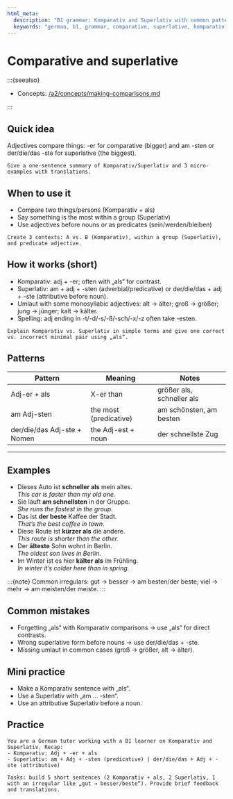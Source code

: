 ```yaml
---
html_meta:
  description: "B1 grammar: Komparativ and Superlativ with common patterns and exceptions."
  keywords: "german, b1, grammar, comparative, superlative, komparativ, superlativ"
---
```


# Comparative and superlative

:::{seealso}

- Concepts: [/a2/concepts/making-comparisons.md](/a2/concepts/making-comparisons.md)

:::

## Quick idea

Adjectives compare things: -er for comparative (bigger) and am -sten or der/die/das -ste for superlative (the biggest).

```{practice}
Give a one-sentence summary of Komparativ/Superlativ and 3 micro-examples with translations.
```

## When to use it

- Compare two things/persons (Komparativ + als)
- Say something is the most within a group (Superlativ)
- Use adjectives before nouns or as predicates (sein/werden/bleiben)

```{practice}
Create 3 contexts: A vs. B (Komparativ), within a group (Superlativ), and predicate adjective.
```

## How it works (short)

- Komparativ: adj + -er; often with „als“ for contrast.
- Superlativ: am + adj + -sten (adverbial/predicative) or der/die/das + adj + -ste (attributive before noun).
- Umlaut with some monosyllabic adjectives: alt → älter; groß → größer; jung → jünger; kalt → kälter.
- Spelling: adj ending in -t/-d/-s/-ß/-sch/-x/-z often take -esten.

```{practice}
Explain Komparativ vs. Superlativ in simple terms and give one correct vs. incorrect minimal pair using „als“.
```

## Patterns

| Pattern | Meaning | Notes |
|---|---|---|
| Adj-er + als | X-er than | größer als, schneller als |
| am Adj-sten | the most (predicative) | am schönsten, am besten |
| der/die/das Adj-ste + Nomen | the Adj-est + noun | der schnellste Zug |

---

## Examples

- Dieses Auto ist **schneller als** mein altes.  
  _This car is faster than my old one._
- Sie läuft **am schnellsten** in der Gruppe.  
  _She runs the fastest in the group._
- Das ist **der beste** Kaffee der Stadt.  
  _That’s the best coffee in town._
- Diese Route ist **kürzer als** die andere.  
  _This route is shorter than the other._
- Der **älteste** Sohn wohnt in Berlin.  
  _The oldest son lives in Berlin._
- Im Winter ist es hier **kälter als** im Frühling.  
  _In winter it’s colder here than in spring._

:::{note}
Common irregulars: gut → besser → am besten/der beste; viel → mehr → am meisten/der meiste.
:::

## Common mistakes

- Forgetting „als“ with Komparativ comparisons → use „als“ for direct contrasts.
- Wrong superlative form before nouns → use der/die/das + -ste.
- Missing umlaut in common cases (groß → größer, alt → älter).

## Mini practice

- Make a Komparativ sentence with „als“.
- Use a Superlativ with „am … -sten“.
- Use an attributive Superlativ before a noun.

## Practice

```{practice}
You are a German tutor working with a B1 learner on Komparativ and Superlativ. Recap:
- Komparativ: Adj + -er + als
- Superlativ: am + Adj + -sten (predicative) | der/die/das + Adj + -ste (attributive)

Tasks: build 5 short sentences (2 Komparativ + als, 2 Superlativ, 1 with an irregular like „gut → besser/beste“). Provide brief feedback and translations.
```
